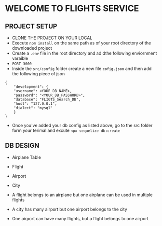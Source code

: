 # WELCOME TO FLIGHTS SERVICE

## PROJECT SETUP

- CLONE THE PROJECT ON YOUR LOCAL
- Execute `npm install` on the same path as of your root directory of the downloaded project
- Create a `.env` file in the root directory and ad dthe following enviornment varaible
- `PORT 3000`
- Inside the `src/config` folder create a new file `cofig.json` and then add the following piece of json

```
{
    "development": {
    "username": <YOUR_DB_NAME>,
    "password": "<YOUR_DB_PASSWORD>",
    "database": "FLIGTS_Search_DB",
    "host": "127.0.0.1",
    "dialect": "mysql"
    }
}
```

- Once you've added your db config as listed above, go to the src folder form your terimal and excute `npx sequelize db:create`


## DB DESIGN
  - Airplane Table
  - Flight
  - Airport
  - City

  - A flight belongs to an airplane but one airplane can be used in multiple flights
  - A city has many airport but one airport belongs to the city 
  - One airport can have many flights, but a flight belongs to one airport 


